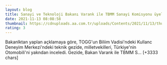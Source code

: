 ```yaml
--- 
layout: blog
title: Sanayi ve Teknoloji Bakanı Varank ile TBMM Sanayi Komisyonu üyeleri, TOGG'u ziyaret etti
date: 2021-11-13 08:08:58
thumbnail: https://cdnuploads.aa.com.tr/uploads/Contents/2021/11/13/thumbs_b_c_ba09b5b3cbfbe5da67ca77806a9f547c.jpg
rating: 3
---
```

Bakanlktan yaplan açklamaya göre, TOGG'un Biliim Vadisi'ndeki Kullanc Deneyim Merkezi'ndeki teknik gezide, milletvekilleri, Türkiye'nin Otomobili'ni yakndan inceledi.
Gezide, Bakan Varank ile TBMM S… [+3333 chars]
